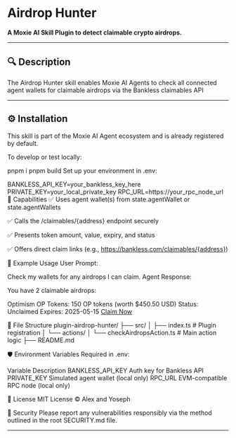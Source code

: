 # Airdrop Hunter

**A Moxie AI Skill Plugin to detect claimable crypto airdrops.**

---

## 🔍 Description

The Airdrop Hunter skill enables Moxie AI Agents to check all connected agent wallets for claimable airdrops via the Bankless claimables API

---

## ⚙️ Installation

This skill is part of the Moxie AI Agent ecosystem and is already registered by default.

To develop or test locally:

pnpm i
pnpm build
Set up your environment in .env:

BANKLESS_API_KEY=your_bankless_key_here
PRIVATE_KEY=your_local_private_key
RPC_URL=https://your_rpc_node_url
🧠 Capabilities
✅ Uses agent wallet(s) from state.agentWallet or state.agentWallets

✅ Calls the /claimables/{address} endpoint securely

✅ Presents token amount, value, expiry, and status

✅ Offers direct claim links (e.g., https://bankless.com/claimables/{address})

🧪 Example Usage
User Prompt:

Check my wallets for any airdrops I can claim.
Agent Response:

You have 2 claimable airdrops:

Optimism OP Tokens: 150 OP tokens (worth $450.50 USD)
Status: Unclaimed
Expires: 2025-05-15
[Claim Now](https://app.optimism.io/claim)

📁 File Structure
plugin-airdrop-hunter/
├── src/
│ ├── index.ts # Plugin registration
│ └── actions/
│ └── checkAirdropsAction.ts # Main action logic
├── README.md

🛡 Environment Variables
Required in .env:

Variable Description
BANKLESS_API_KEY Auth key for Bankless API
PRIVATE_KEY Simulated agent wallet (local only)
RPC_URL EVM-compatible RPC node (local only)

🧼 License
MIT License © Alex and Yoseph

🔐 Security
Please report any vulnerabilities responsibly via the method outlined in the root SECURITY.md file.

---
